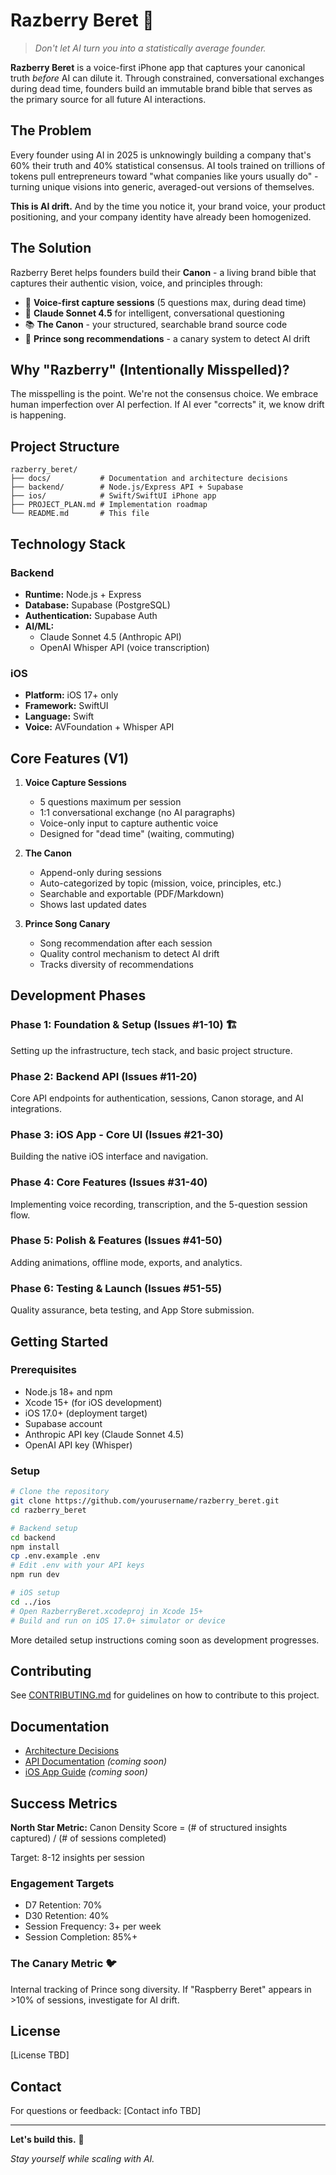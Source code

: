 # Razberry Beret 🎸

> *Don't let AI turn you into a statistically average founder.*

**Razberry Beret** is a voice-first iPhone app that captures your canonical truth *before* AI can dilute it. Through constrained, conversational exchanges during dead time, founders build an immutable brand bible that serves as the primary source for all future AI interactions.

## The Problem

Every founder using AI in 2025 is unknowingly building a company that's 60% their truth and 40% statistical consensus. AI tools trained on trillions of tokens pull entrepreneurs toward "what companies like yours usually do" - turning unique visions into generic, averaged-out versions of themselves.

**This is AI drift.** And by the time you notice it, your brand voice, your product positioning, and your company identity have already been homogenized.

## The Solution

Razberry Beret helps founders build their **Canon** - a living brand bible that captures their authentic vision, voice, and principles through:

- 🎤 **Voice-first capture sessions** (5 questions max, during dead time)
- 🤖 **Claude Sonnet 4.5** for intelligent, conversational questioning  
- 📚 **The Canon** - your structured, searchable brand source code
- 🎵 **Prince song recommendations** - a canary system to detect AI drift

## Why "Razberry" (Intentionally Misspelled)?

The misspelling is the point. We're not the consensus choice. We embrace human imperfection over AI perfection. If AI ever "corrects" it, we know drift is happening.

## Project Structure

```
razberry_beret/
├── docs/           # Documentation and architecture decisions
├── backend/        # Node.js/Express API + Supabase
├── ios/            # Swift/SwiftUI iPhone app
├── PROJECT_PLAN.md # Implementation roadmap
└── README.md       # This file
```

## Technology Stack

### Backend
- **Runtime:** Node.js + Express
- **Database:** Supabase (PostgreSQL)
- **Authentication:** Supabase Auth
- **AI/ML:** 
  - Claude Sonnet 4.5 (Anthropic API)
  - OpenAI Whisper API (voice transcription)

### iOS
- **Platform:** iOS 17+ only
- **Framework:** SwiftUI
- **Language:** Swift
- **Voice:** AVFoundation + Whisper API

## Core Features (V1)

1. **Voice Capture Sessions**
   - 5 questions maximum per session
   - 1:1 conversational exchange (no AI paragraphs)
   - Voice-only input to capture authentic voice
   - Designed for "dead time" (waiting, commuting)

2. **The Canon**
   - Append-only during sessions
   - Auto-categorized by topic (mission, voice, principles, etc.)
   - Searchable and exportable (PDF/Markdown)
   - Shows last updated dates

3. **Prince Song Canary**
   - Song recommendation after each session
   - Quality control mechanism to detect AI drift
   - Tracks diversity of recommendations

## Development Phases

### Phase 1: Foundation & Setup (Issues #1-10) 🏗️
Setting up the infrastructure, tech stack, and basic project structure.

### Phase 2: Backend API (Issues #11-20) 
Core API endpoints for authentication, sessions, Canon storage, and AI integrations.

### Phase 3: iOS App - Core UI (Issues #21-30)
Building the native iOS interface and navigation.

### Phase 4: Core Features (Issues #31-40)
Implementing voice recording, transcription, and the 5-question session flow.

### Phase 5: Polish & Features (Issues #41-50)
Adding animations, offline mode, exports, and analytics.

### Phase 6: Testing & Launch (Issues #51-55)
Quality assurance, beta testing, and App Store submission.

## Getting Started

### Prerequisites
- Node.js 18+ and npm
- Xcode 15+ (for iOS development)  
- iOS 17.0+ (deployment target)
- Supabase account
- Anthropic API key (Claude Sonnet 4.5)
- OpenAI API key (Whisper)

### Setup

```bash
# Clone the repository
git clone https://github.com/yourusername/razberry_beret.git
cd razberry_beret

# Backend setup
cd backend
npm install
cp .env.example .env
# Edit .env with your API keys
npm run dev

# iOS setup
cd ../ios
# Open RazberryBeret.xcodeproj in Xcode 15+
# Build and run on iOS 17.0+ simulator or device
```

More detailed setup instructions coming soon as development progresses.

## Contributing

See [CONTRIBUTING.md](CONTRIBUTING.md) for guidelines on how to contribute to this project.

## Documentation

- [Architecture Decisions](docs/ARCHITECTURE.md)
- [API Documentation](docs/API.md) *(coming soon)*
- [iOS App Guide](docs/IOS_GUIDE.md) *(coming soon)*

## Success Metrics

**North Star Metric:** Canon Density Score = (# of structured insights captured) / (# of sessions completed)

Target: 8-12 insights per session

### Engagement Targets
- D7 Retention: 70%
- D30 Retention: 40%
- Session Frequency: 3+ per week
- Session Completion: 85%+

### The Canary Metric 🐦
Internal tracking of Prince song diversity. If "Raspberry Beret" appears in >10% of sessions, investigate for AI drift.

## License

[License TBD]

## Contact

For questions or feedback: [Contact info TBD]

---

**Let's build this.** 🚀

*Stay yourself while scaling with AI.*

